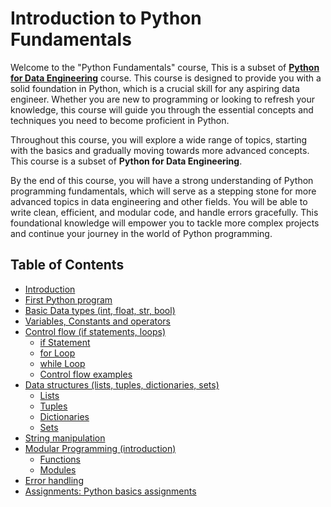 # Introduction to Python Fundamentals

Welcome to the "Python Fundamentals" course, This is a subset of **[Python for Data Engineering](https://github.com/behnamyazdan/PythonForDataEngineeringCourse/tree/main)** course. This course is designed to provide you with a solid foundation in Python, which is a crucial skill for any aspiring data engineer. Whether you are new to programming or looking to refresh your knowledge, this course will guide you through the essential concepts and techniques you need to become proficient in Python.

Throughout this course, you will explore a wide range of topics, starting with the basics and gradually moving towards more advanced concepts. This course is a subset of **Python for Data Engineering**.

By the end of this course, you will have a strong understanding of Python programming fundamentals, which will serve as a stepping stone for more advanced topics in data engineering and other fields. You will be able to write clean, efficient, and modular code, and handle errors gracefully. This foundational knowledge will empower you to tackle more complex projects and continue your journey in the world of Python programming.

## Table of Contents

- [Introduction](https://github.com/behnamyazdan/PythonForDataEngineeringCourse/blob/main/01-PythonBasics/00-Introductoin.md)
- [First Python program](https://github.com/behnamyazdan/PythonForDataEngineeringCourse/blob/main/01-PythonBasics/01-FirstStep.md)
- [Basic Data types (int, float, str, bool)](https://github.com/behnamyazdan/PythonForDataEngineeringCourse/blob/main/01-PythonBasics/02-DataTypes.md)
- [Variables, Constants and operators](https://github.com/behnamyazdan/PythonForDataEngineeringCourse/blob/main/01-PythonBasics/03-Variables_ContstantsAndOperators.md)
- [Control flow (if statements, loops)](https://github.com/behnamyazdan/PythonForDataEngineeringCourse/blob/main/01-PythonBasics/04-01-ControlFlow(intro).md)
  - [if Statement](https://github.com/behnamyazdan/PythonForDataEngineeringCourse/blob/main/01-PythonBasics/04-02-ControlFlow(if%20statement).md)
  - [for Loop](https://github.com/behnamyazdan/PythonForDataEngineeringCourse/blob/main/01-PythonBasics/04-03-ControlFlow(for%20loop).md)
  - [while Loop](https://github.com/behnamyazdan/PythonForDataEngineeringCourse/blob/main/01-PythonBasics/04-04-ControlFlow(while%20loop).md)
  - [Control flow examples](https://github.com/behnamyazdan/PythonForDataEngineeringCourse/blob/main/01-PythonBasics/04-06-ControlFlow(examples).md)
- [Data structures (lists, tuples, dictionaries, sets)](https://github.com/behnamyazdan/PythonForDataEngineeringCourse/blob/main/01-PythonBasics/05-01-DataStructure(intro).md)
  - [Lists](https://github.com/behnamyazdan/PythonForDataEngineeringCourse/blob/main/01-PythonBasics/05-02-DataStructure(list).md)
  - [Tuples](https://github.com/behnamyazdan/PythonForDataEngineeringCourse/blob/main/01-PythonBasics/05-03-DataStructure(tuple).md)
  - [Dictionaries](https://github.com/behnamyazdan/PythonForDataEngineeringCourse/blob/main/01-PythonBasics/05-04-DataStructure(dictionaries).md)
  - [Sets](https://github.com/behnamyazdan/PythonForDataEngineeringCourse/blob/main/01-PythonBasics/05-05-DataStructure(sets).md)
- [String manipulation](https://github.com/behnamyazdan/PythonForDataEngineeringCourse/blob/main/01-PythonBasics/06-StringManipulation.md)
- [Modular Programming (introduction)](https://github.com/behnamyazdan/PythonForDataEngineeringCourse/blob/main/01-PythonBasics/07-01-ModularProgramming.md)
  - [Functions](https://github.com/behnamyazdan/PythonForDataEngineeringCourse/blob/main/01-PythonBasics/07-02-Functions.md)
  - [Modules](https://github.com/behnamyazdan/PythonForDataEngineeringCourse/blob/main/01-PythonBasics/07-03-Modules.md)
- [Error handling](https://github.com/behnamyazdan/PythonForDataEngineeringCourse/blob/main/01-PythonBasics/08-ErrorHandling.md)
- [Assignments: Python basics assignments](https://github.com/behnamyazdan/PythonForDataEngineeringCourse/blob/main/01-PythonBasics/PythonBasicsAssignments.md)
